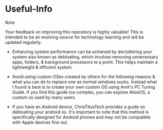 # Useful-Info

> [!NOTE]
Your feedback on improving this repository is highly valuable! This is intended to be an evolving source for technology learning and will be updated regularly.

- Enhancing system performance can be achieved by decluttering your system also known as debloating, which involves removing unnecessary apps, folders, & background processors to a point. This helps maintain a lightweight & efficient system.

- Avoid using custom OSes created by others for the following reasons & what you can do to replace one as normal windows sucks. Instead what I found is best is to create your own custom OS using Amit's PC Tuning Guide. If you find this guide too complex, you can explore AtlasOS, a custom os used by many users.

- If you have an Android device, ChrisTitusTech provides a guide on debloating your android os. It's important to note that this method is specifically designed for Android phones and may not be compatible with Apple devices fine out.
